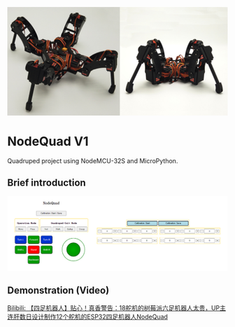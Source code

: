 ![banner](resource/NodeQuad12.jpg)

# NodeQuad V1
Quadruped project using NodeMCU-32S and MicroPython.   

## Brief introduction

![banner](resource/Controller_Calibrator.jpg)

## Demonstration (Video)
[Bilibili: 【四足机器人】贴心！真香警告：18舵机的树莓派六足机器人太贵，UP主连肝数日设计制作12个舵机的ESP32四足机器人NodeQuad](https://www.bilibili.com/video/BV1RL4y1M7Cu)